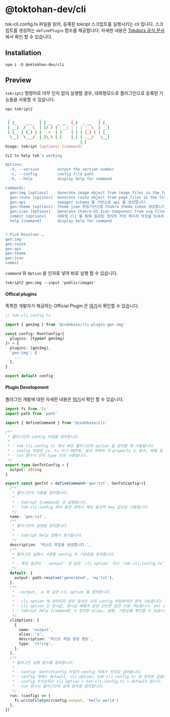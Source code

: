 # @toktohan-dev/cli

tok-cli.config.ts 파일을 읽어, 등록된 tokript 스크립트를 실행시키는 cli 입니다. 스크립트를 생성하는 `definePlugin` 함수를 제공합니다. 자세한 내용은 [Tokdocs 공식 문서](https://www.codebase.page/docs/docs/tokript/Overview)에서 확인 할 수 있습니다.

## Installation

```
npm i -D @oktokhan-dev/cli
```

## Preview

`tokript2` 명령어로 아무 인자 없이 실행할 경우, 대화형모드로 플러그인으로 등록된 기능들을 사용할 수 있습니다.

```bash
npx tokript2

 _             _             _           _
 | |_    ___   | | __  _ __  (_)  _ __   | |_
 | __|  / _ \  | |/ / | '__| | | | '_ \  | __|
 | |_  | (_) | |   <  | |    | | | |_) | | |_
  \__|  \___/  |_|\_\ |_|    |_| | .__/   \__|
                                 |_|
Usage: tokript [options] [command]

CLI to help tok's working

Options:
  -V, --version        output the version number
  -c, --config         config file path
  -h, --help           display help for command

Commands:
  gen:img [options]    Generate image object from image files in the folder.
  gen:route [options]  Generate route object from page files in the folder.
  gen:api              swagger schema 를 기반으로 api 를 생성합니다.
  gen:theme [options]  theme json 파일기반으로 Chakra theme token 생성합니다. theme json 은 피그마 플러그인으로 부터 생성된 json 파일입니다.
  gen:icon [options]   Generate Chakra-UI Icon Component from svg files in the folder.
  commit [options]     대화형 cli 를 통해 일관된 형식의 커밋 메시지 작성을 도와주는 플러그인 입니다.
  help [command]       display help for command


? Pick Resolver …
gen:img
gen:route
gen:api
gen:theme
gen:icon
commit
```

`command` 와 `Option` 을 인자로 넣어 바로 실행 할 수 있습니다.

```
tokript2 gen:img --input 'public/images'
```

#### Offical plugins

똑똑한 개발자가 제공하는 Official Plugin 은 [여기]()서 확인할 수 있습니다.

```ts
// tok-cli.config.ts

import { genImg } from '@codebase/cli-plugin-gen-img'

const config: RootConfig<{
  plugins: [typeof genImg]
}> = {
  plugins: [genImg],
  'gen:img': {
    ...
  },
}

export default config

```

#### Plugin Development

플러그인 개발에 대한 자세한 내용은 [여기](https://www.codebase.page/docs/docs/tokript/Plugin%20Development)서 확인 할 수 있습니다.

```ts
import fs from 'fs'
import path from 'path'

import { defineCommand } from '@codebase/cli'

/**
 * 플러그인의 config 타입을 정의합니다.
 *
 * - tok-cli.config.ts 에서 해당 플러그인의 option 을 정의할 때 사용됩니다.
 * - config 파일은 js, ts 이기 때문에, 옵션 객체의 각 property 는 함수, 배열 등 어떤 타입이든 정의 가능합니다.
 * - run 함수의 인자 type 으로 사용됩니다.
 */
export type GenTxtConfig = {
  output: string
}

export const genTxt = defineCommand<'gen:txt', GenTxtConfig>({
  /**
   * 플러그인의 이름을 정의합니다.
   *
   * - tokript {command} 로 실행됩니다.
   * - tok-cli.config 에서 옵션 정의시 해당 옵션의 key 값으로 사용됩니다.
   */
  name: 'gen:txt',
  /**
   * 플러그인의 설명을 정의합니다.
   *
   * - tokript help 실행시 표기됩니다.
   */
  description: '텍스트 파일을 생성합니다.',
  /**
   * 플러그인 실행시 사용할 config 의 기본값을 정의합니다.
   *
   * - 특정 옵션이 `--output` 과 같은 `cli option` 이나 `tok-cli.config.ts` 에 정의 되지 않았을 때 사용됩니다.
   */
  default: {
    output: path.resolve('generated', 'my.txt'),
  },
  /**
   * --output, -o 와 같은 cli option 을 정의합니다.
   *
   * - cli option 에 정의되지 않은 옵션은 오직 config 파일에서만 정의 가능합니다.
   * - cli option 은 원시값, 원시값 배열과 같은 간단한 값만 사용 가능합니다. ex) string, string[]
   * - tokript help {command} 시 정의한 alias, 설명, 기본값을 확인할 수 있습니다.
   */
  cliOptions: [
    {
      name: 'output',
      alias: 'o',
      description: '텍스트 파일 생성 경로',
      type: 'string',
    },
  ],
  /**
   * 플러그인 실행 함수를 정의합니다.
   *
   * - config: GenTxtConfig 타입의 config 객체가 인자로 넘어옵니다.
   * - config 객체는 default, cli option, tok-cli.config.ts 에 정의된 값들이 합쳐진 값입니다.
   * - config 우선순위는 cli option > tok-cli.config.ts > default 입니다.
   * - run 함수는 플러그인의 실제 동작을 정의합니다.
   */
  run: (config) => {
    fs.writeFileSync(config.output, 'hello world')
  },
})
```
